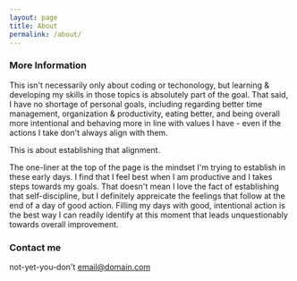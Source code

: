 ```yaml
---
layout: page
title: About
permalink: /about/
---
```


### More Information

This isn't necessarily only about coding or techonology, but learning & developing my skills in those topics is absolutely part of the goal. That said, I have no shortage of personal goals, including regarding better time management, organization & productivity, eating better, and being overall more intentional and behaving more in line with values I have - even if the actions I take don't always align with them.

This is about establishing that alignment.

The one-liner at the top of the page is the mindset I'm trying to establish in these early days. I find that I feel best when I am productive and I takes steps towards my goals. That doesn't mean I love the fact of establishing that self-discipline, but I definitely appreicate the feelings that follow at the end of a day of good action. Filling my days with good, intentional action is the best way I can readily identify at this moment that leads unquestionably towards overall improvement.

### Contact me
not-yet-you-don't
[email@domain.com](mailto:email@domain.com)
